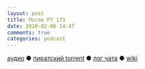 ```yaml
---
layout: post
title: После РТ 173
date: 2010-02-06 14:47
comments: true
categories: podcast
---
```

[аудио](http://cdn.radio-t.com/rt173post.mp3) ● [пиратский torrent](http://pirates.radio-t.com/torrents/rt173post.mp3.torrent) ● [лог чата](http://chat.radio-t.com/logs/radio-t-173.html) ● [wiki](http://wiki.radio-t.com/%D0%9F%D0%BE%D1%81%D0%BB%D0%B5_%D0%A0%D0%A2_173)<audio src="http://cdn.radio-t.com/rt173post.mp3" preload="none">
